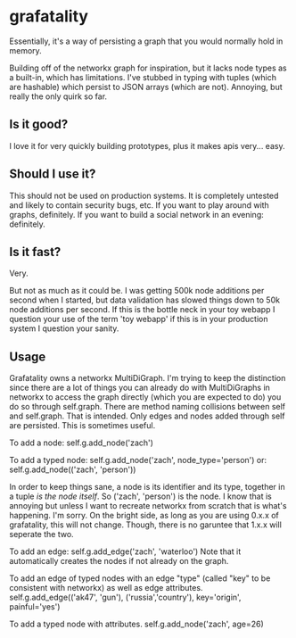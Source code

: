 grafatality
===========

Essentially, it's a way of persisting a graph that you would normally hold in memory.

Building off of the networkx graph for inspiration, but it lacks node types as a built-in, which has limitations. I've stubbed in
typing with tuples (which are hashable) which persist to JSON arrays (which are not). Annoying, but really the only quirk so far.

Is it good?
----------

I love it for very quickly building prototypes, plus it makes apis very... easy.

Should I use it?
----------------

This should not be used on production systems. It is completely untested and likely to contain security bugs, etc.
If you want to play around with graphs, definitely. If you want to build a social network in an evening: definitely.

Is it fast?
-----------

Very.

But not as much as it could be. I was getting 500k node additions per second when I started, but 
data validation has slowed things down to 50k node additions per second. If this is the bottle neck in 
your toy webapp I question your use of the term 'toy webapp' if this is in your production system I 
question your sanity.

Usage
-----

Grafatality owns a networkx MultiDiGraph. I'm trying to keep the distinction 
since there are a lot of things you can already do with MultiDiGraphs in networkx
to access the graph directly (which you are expected to do) you do so through 
self.graph. There are method naming collisions between self and self.graph. That 
is intended. Only edges and nodes added through self are persisted. This is 
sometimes useful.

To add a node:
    self.g.add_node('zach')

To add a typed node:
    self.g.add_node('zach', node_type='person')
or:
    self.g.add_node(('zach', 'person'))

In order to keep things sane, a node is its identifier and its type, together in a 
tuple *is the node itself*. So ('zach', 'person') is the node. I know that is 
annoying but unless I want to recreate networkx from scratch that is what's 
happening. I'm sorry. On the bright side, as long as you are using 0.x.x of 
grafatality, this will not change. Though, there is no garuntee that 1.x.x will 
seperate the two.

To add an edge:
    self.g.add_edge('zach', 'waterloo')
Note that it automatically creates the nodes if not already on the graph.

To add an edge of typed nodes with an edge "type" (called "key" to be consistent 
with networkx) as well as edge attributes.
    self.g.add_edge(('ak47', 'gun'), ('russia','country'), key='origin', painful='yes')

To add a typed node with attributes.
    self.g.add_node('zach', age=26)

